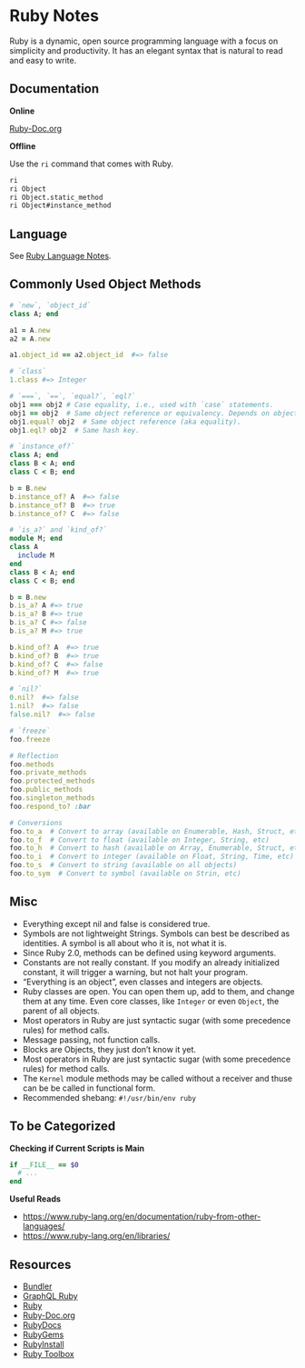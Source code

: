 # Ruby Notes

Ruby is a dynamic, open source programming language with a focus on simplicity and productivity. It has an elegant syntax that is natural to read and easy to write.


## Documentation

**Online**

[Ruby-Doc.org](https://ruby-doc.org/)

**Offline**

Use the `ri` command that comes with Ruby.

```sh
ri
ri Object
ri Object.static_method
ri Object#instance_method
```


## Language

See [Ruby Language Notes](./ruby_language-notes.md).


## Commonly Used Object Methods

```ruby
# `new`, `object_id`
class A; end

a1 = A.new
a2 = A.new

a1.object_id == a2.object_id  #=> false

# `class`
1.class #=> Integer

# `===`, `==`, `equal?`, `eql?`
obj1 === obj2 # Case equality, i.e., used with `case` statements.
obj1 == obj2  # Same object reference or equivalency. Depends on object implementation.
obj1.equal? obj2  # Same object reference (aka equality).
obj1.eql? obj2  # Same hash key.

# `instance_of?`
class A; end
class B < A; end
class C < B; end

b = B.new
b.instance_of? A  #=> false
b.instance_of? B  #=> true
b.instance_of? C  #=> false

# `is_a?` and `kind_of?`
module M; end
class A
  include M
end
class B < A; end
class C < B; end

b = B.new
b.is_a? A #=> true
b.is_a? B #=> true
b.is_a? C #=> false
b.is_a? M #=> true

b.kind_of? A  #=> true
b.kind_of? B  #=> true
b.kind_of? C  #=> false
b.kind_of? M  #=> true

# `nil?`
0.nil?  #=> false
1.nil?  #=> false
false.nil?  #=> false

# `freeze`
foo.freeze

# Reflection
foo.methods
foo.private_methods
foo.protected_methods
foo.public_methods
foo.singleton_methods
foo.respond_to? :bar

# Conversions
foo.to_a  # Convert to array (available on Enumerable, Hash, Struct, etc)
foo.to_f  # Convert to float (available on Integer, String, etc)
foo.to_h  # Convert to hash (available on Array, Enumerable, Struct, etc)
foo.to_i  # Convert to integer (available on Float, String, Time, etc)
foo.to_s  # Convert to string (available on all objects)
foo.to_sym  # Convert to symbol (available on Strin, etc)
```


## Misc

- Everything except nil and false is considered true.
- Symbols are not lightweight Strings. Symbols can best be described as identities. A symbol is all about who it is, not what it is.
- Since Ruby 2.0, methods can be defined using keyword arguments.
- Constants are not really constant. If you modify an already initialized constant, it will trigger a warning, but not halt your program.
- “Everything is an object”, even classes and integers are objects.
- Ruby classes are open. You can open them up, add to them, and change them at any time. Even core classes, like `Integer` or even `Object`, the parent of all objects.
- Most operators in Ruby are just syntactic sugar (with some precedence rules) for method calls.
- Message passing, not function calls.
- Blocks are Objects, they just don’t know it yet.
- Most operators in Ruby are just syntactic sugar (with some precedence rules) for method calls.
- The `Kernel` module methods may be called without a receiver and thuse can be be called in functional form.
- Recommended shebang: `#!/usr/bin/env ruby`

## To be Categorized

**Checking if Current Scripts is Main**

```ruby
if __FILE__ == $0
  # ...
end
```

**Useful Reads**

- https://www.ruby-lang.org/en/documentation/ruby-from-other-languages/
- https://www.ruby-lang.org/en/libraries/


## Resources

- [Bundler](https://bundler.io/)
- [GraphQL Ruby](https://graphql-ruby.org/)
- [Ruby](https://www.ruby-lang.org/)
- [Ruby-Doc.org](https://ruby-doc.org/)
- [RubyDocs](https://rubydocs.org/)
- [RubyGems](https://rubygems.org/)
- [RubyInstall](https://rubyinstaller.org/)
- [Ruby Toolbox](https://www.ruby-toolbox.com/)
